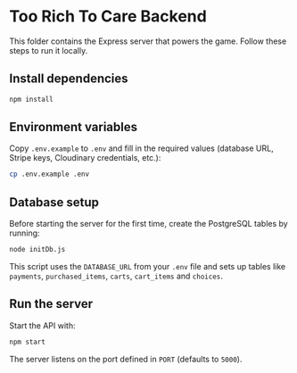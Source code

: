 # Too Rich To Care Backend

This folder contains the Express server that powers the game. Follow these steps to run it locally.

## Install dependencies

```bash
npm install
```

## Environment variables

Copy `.env.example` to `.env` and fill in the required values (database URL, Stripe keys, Cloudinary credentials, etc.):

```bash
cp .env.example .env
```

## Database setup

Before starting the server for the first time, create the PostgreSQL tables by running:

```bash
node initDb.js
```

This script uses the `DATABASE_URL` from your `.env` file and sets up tables like `payments`, `purchased_items`, `carts`, `cart_items` and `choices`.

## Run the server

Start the API with:

```bash
npm start
```

The server listens on the port defined in `PORT` (defaults to `5000`).
